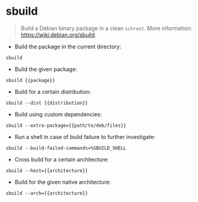 # sbuild

> Build a Debian binary package in a clean `schroot`.
> More information: <https://wiki.debian.org/sbuild>.

- Build the package in the current directory:

`sbuild`

- Build the given package:

`sbuild {{package}}`

- Build for a certain distribution:

`sbuild --dist {{distribution}}`

- Build using custom dependencies:

`sbuild --extra-package={{path/to/deb/files}}`

- Run a shell in case of build failure to further investigate:

`sbuild --build-failed-commands=%SBUILD_SHELL`

- Cross build for a certain architecture:

`sbuild --host={{architecture}}`

- Build for the given native architecture:

`sbuild --arch={{architecture}}`
